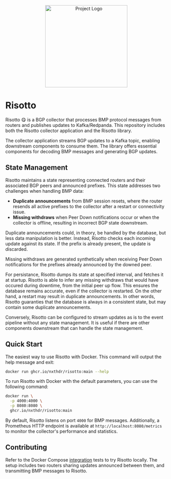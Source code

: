 <p align="center">
  <img src="https://nxthdr.dev/risotto/logo.png" height="256" width="256" alt="Project Logo" />
</p>

# Risotto

Risotto 😋 is a BGP collector that processes BMP protocol messages from routers and publishes updates to Kafka/Redpanda. This repository includes both the Risotto collector application and the Risotto library.

The collector application streams BGP updates to a Kafka topic, enabling downstream components to consume them. The library offers essential components for decoding BMP messages and generating BGP updates.

## State Management

Risotto maintains a state representing connected routers and their associated BGP peers and announced prefixes.
This state addresses two challenges when handling BMP data:
- **Duplicate announcements** from BMP session resets, where the router resends all active prefixes to the collector after a restart or connectivity issue.
- **Missing withdraws** when Peer Down notifications occur or when the collector is offline, resulting in incorrect BGP state downstream.

Duplicate announcements could, in theory, be handled by the database, but less data manipulation is better. Instead, Risotto checks each incoming update against its state. If the prefix is already present, the update is discarded.

Missing withdraws are generated synthetically when receiving Peer Down notifications for the prefixes already announced by the downed peer.

For persistance, Risotto dumps its state at specified interval, and fetches it at startup. Risotto is able to infer any missing withdraws that would have occured during downtime, from the initial peer up flow. This ensures the database remains accurate, even if the collector is restarted. On the other hand, a restart may result in duplicate announcements.
In other words, Risotto guaranties that the database is always in a consistent state, but may contain some duplicate announcements.

Conversely, Risotto can be configured to stream updates as is to the event pipeline without any state management. It is useful if there are other components downstream that can handle the state management.

## Quick Start

The easiest way to use Risotto with Docker. This command will output the help message and exit:

```bash
docker run ghcr.io/nxthdr/risotto:main --help
```

To run Risotto with Docker with the default parameters, you can use the following command:

```bash
docker run \
  -p 4000:4000 \
  -p 8080:8080 \
  ghcr.io/nxthdr/risotto:main
```

By default, Risotto listens on port `4000` for BMP messages.
Additionally, a Prometheus HTTP endpoint is available at `http://localhost:8080/metrics` to monitor the collector's performance and statistics.

## Contributing

Refer to the Docker Compose [integration](./integration/) tests to try Risotto locally. The setup includes two routers sharing updates announced between them, and transmitting BMP messages to Risotto.
